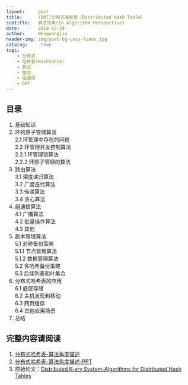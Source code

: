 ```yaml
---
layout:     post
title:      (DHT)分布式哈希表（Distributed Hash Table）
subtitle:   算法视角(In Algorithm Perspective)
date:       2018-12-29
author:     Wenguangliu
header-img: img/post-bg-unix-linux.jpg
catalog: 	 true
tags:
    - 分布式
    - 哈希表(Hashtable)
    - 算法
    - 路由
    - 组通信
    - DHT 
---
```


## 目录
1. 基础知识  
2. 环的原子管理算法   
2.1 环管理中存在的问题  
2.2 环管理并发控制算法  
2.2.1 环管理锁算法  
2.2.2 环原子管理的算法  
3. 路由算法  
3.1 深度递归算法  
3.2 广度迭代算法  
3.3 传递算法  
3.4 贪心算法  
4. 组通信算法  
4.1 广播算法  
4.2 批量操作算法  
4.3 其他   
5. 副本管理算法   
5.1 对称备份策略   
5.1.1 节点管理算法  
5.1.2 数据管理算法   
5.2 多哈希备份策略  
5.3 后续列表和叶集合  
6. 分布式哈希表的应用  
6.1 底层存储  
6.2 主机发现和移动  
6.3 网页缓存  
6.4 其他应用场景  
7. 总结   


## 完整内容请阅读
1. [分布式哈希表-算法角度描述](/asserts/DistributedHashTable.pdf)
2. [分布式哈希表-算法角度描述-PPT](/asserts/DistributedHashTablePPT.pdf)
3. 原始论文：[Distributed K-ary System-Algorithms for Distributed Hash Tables](/asserts/Distributed_K-ary_System-Algorithms_for_Distributed_Hash_Tables.pdf)
